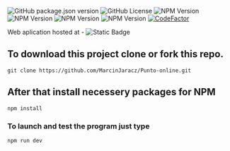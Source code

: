 ![GitHub package.json version](https://img.shields.io/github/package-json/v/marcinjaracz/punto-online?style=plastic&label=Punto-Online)
![GitHub License](https://img.shields.io/github/license/marcinjaracz/punto-online?style=plastic&link=https%3A%2F%2Fgithub.com%2FMarcinJaracz%2FPunto-online%2Fblob%2Fmaster%2FLICENSE)
![NPM Version](https://img.shields.io/npm/v/npm?style=plastic&logo=npm&logoColor=%23CB3837&label=NPM&color=%23CB3837)
![NPM Version](https://img.shields.io/npm/v/svelte?style=plastic&logo=svelte&logoColor=%23FF3E00&label=SvelteKit&color=%23FF3E00)
![NPM Version](https://img.shields.io/npm/v/vite?style=plastic&logo=Vite&logoColor=%23646CFF&label=Vite&color=%23646CFF)
![NPM Version](https://img.shields.io/npm/v/bootstrap?style=plastic&logo=bootstrap&logoColor=%237952B3&label=Bootstrap&color=%237952B3)
[![CodeFactor](https://www.codefactor.io/repository/github/marcinjaracz/punto-online/badge)](https://www.codefactor.io/repository/github/marcinjaracz/punto-online)

Web aplication hosted at - ![Static Badge](https://img.shields.io/badge/Punto--online-website-%235333ED?style=plastic&link=https%3A%2F%2Fpunto-online-fm5xw.kinsta.page%2F)

## To download this project clone or fork this repo.

```git
git clone https://github.com/MarcinJaracz/Punto-online.git
```

## After that install necessery packages for NPM

```shell
npm install
```

### To launch and test the program just type

```bash
npm run dev
```

####
